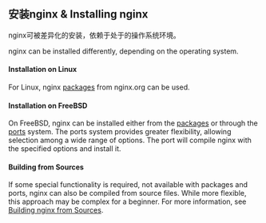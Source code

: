 ## 安装nginx & Installing nginx

nginx可被差异化的安装，依赖于处于的操作系统环境。

nginx can be installed differently, depending on the operating system.

#### Installation on Linux

For Linux, nginx [packages](http://nginx.org/en/linux_packages.html) from nginx.org can be used.

#### Installation on FreeBSD

On FreeBSD, nginx can be installed either from the [packages](http://www.freebsd.org/doc/handbook/pkgng-intro.html) or through the [ports](http://www.freebsd.org/doc/handbook/ports-using.html) system. The ports system provides greater flexibility, allowing selection among a wide range of options. The port will compile nginx with the specified options and install it.

#### Building from Sources

If some special functionality is required, not available with packages and ports, nginx can also be compiled from source files. While more flexible, this approach may be complex for a beginner. For more information, see [Building nginx from Sources](http://nginx.org/en/docs/configure.html).

